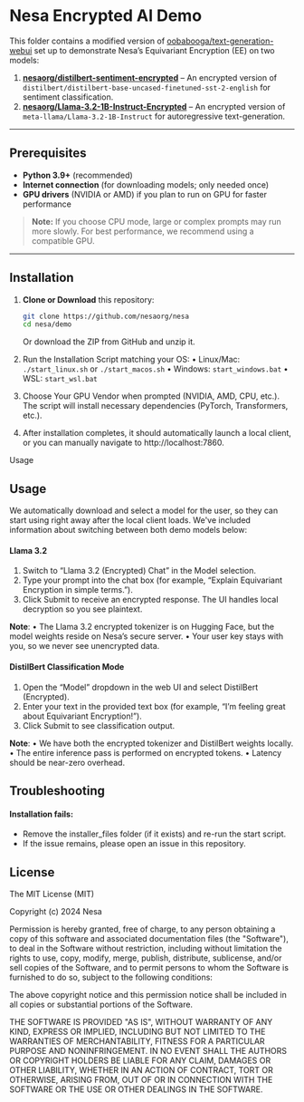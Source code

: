 # Nesa Encrypted AI Demo

This folder contains a modified version of [oobabooga/text-generation-webui](https://github.com/oobabooga/text-generation-webui) set up to demonstrate Nesa’s Equivariant Encryption (EE) on two models:

1. **[nesaorg/distilbert-sentiment-encrypted](https://huggingface.co/nesaorg/distilbert-sentiment-encrypted)** – An encrypted version of `distilbert/distilbert-base-uncased-finetuned-sst-2-english` for sentiment classification.
2. **[nesaorg/Llama-3.2-1B-Instruct-Encrypted](https://huggingface.co/nesaorg/Llama-3.2-1B-Instruct-Encrypted)** – An encrypted version of `meta-llama/Llama-3.2-1B-Instruct` for autoregressive text-generation.

---
## Prerequisites

- **Python 3.9+** (recommended)
- **Internet connection** (for downloading models; only needed once)
- **GPU drivers** (NVIDIA or AMD) if you plan to run on GPU for faster performance

> **Note:** If you choose CPU mode, large or complex prompts may run more slowly. For best performance, we recommend using a compatible GPU.

---

## Installation

1. **Clone or Download** this repository:
   ```bash
   git clone https://github.com/nesaorg/nesa
   cd nesa/demo
   ```
	Or download the ZIP from GitHub and unzip it.

2.	Run the Installation Script matching your OS:
	•	Linux/Mac: `./start_linux.sh` or `./start_macos.sh`
	•	Windows: `start_windows.bat`
	•	WSL: `start_wsl.bat`

3.	Choose Your GPU Vendor when prompted (NVIDIA, AMD, CPU, etc.). The script will install necessary dependencies 		(PyTorch, Transformers, etc.).

4.	After installation completes, it should automatically launch a local client, or you can manually navigate to http://localhost:7860.

Usage
## Usage
We automatically download and select a model for the user, so they can start using right away after the local client loads. We've included information about switching between both demo models below:

#### Llama 3.2
1.	Switch to “Llama 3.2 (Encrypted) Chat” in the Model selection.
2.	Type your prompt into the chat box (for example, “Explain Equivariant Encryption in simple terms.”).
3.	Click Submit to receive an encrypted response. The UI handles local decryption so you see plaintext.

**Note**:
	•	The Llama 3.2 encrypted tokenizer is on Hugging Face, but the model weights reside on Nesa’s secure server.
	•	Your user key stays with you, so we never see unencrypted data.


#### DistilBert Classification Mode
1.	Open the “Model” dropdown in the web UI and select DistilBert (Encrypted).
2.	Enter your text in the provided text box (for example, “I’m feeling great about Equivariant Encryption!”).
3.	Click Submit to see classification output.

**Note**:
	•	We have both the encrypted tokenizer and DistilBert weights locally.
	•	The entire inference pass is performed on encrypted tokens.
	•	Latency should be near-zero overhead.



## Troubleshooting
#### Installation fails:
 - Remove the installer_files folder (if it exists) and re-run the start script.
 - If the issue remains, please open an issue in this repository.


## License
The MIT License (MIT)

Copyright (c) 2024 Nesa

Permission is hereby granted, free of charge, to any person obtaining a copy of this software and associated documentation files (the "Software"), to deal in the Software without restriction, including without limitation the rights to use, copy, modify, merge, publish, distribute, sublicense, and/or sell copies of the Software, and to permit persons to whom the Software is furnished to do so, subject to the following conditions:

The above copyright notice and this permission notice shall be included in all copies or substantial portions of the Software.

THE SOFTWARE IS PROVIDED "AS IS", WITHOUT WARRANTY OF ANY KIND, EXPRESS OR IMPLIED, INCLUDING BUT NOT LIMITED TO THE WARRANTIES OF MERCHANTABILITY, FITNESS FOR A PARTICULAR PURPOSE AND NONINFRINGEMENT. IN NO EVENT SHALL THE AUTHORS OR COPYRIGHT HOLDERS BE LIABLE FOR ANY CLAIM, DAMAGES OR OTHER LIABILITY, WHETHER IN AN ACTION OF CONTRACT, TORT OR OTHERWISE, ARISING FROM, OUT OF OR IN CONNECTION WITH THE SOFTWARE OR THE USE OR OTHER DEALINGS IN THE SOFTWARE.
